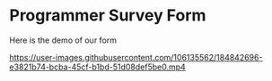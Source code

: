 <h1>Programmer Survey Form</h1>
<p>Here is the demo of our form</p>

https://user-images.githubusercontent.com/106135562/184842696-e3821b74-bcba-45cf-b1bd-51d08def5be0.mp4



